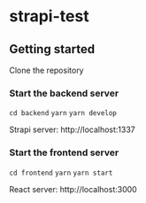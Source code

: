 # strapi-test

## Getting started
Clone the repository

### Start the backend server
`cd backend`
`yarn`
`yarn develop`

Strapi server: http://localhost:1337

### Start the frontend server
`cd frontend`
`yarn`
`yarn start`

React server: http://localhost:3000 
